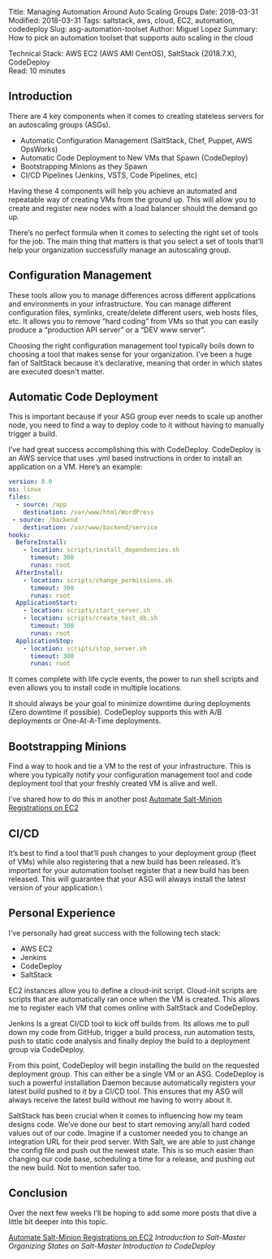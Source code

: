 Title: Managing Automation Around Auto Scaling Groups
Date: 2018-03-31
Modified: 2018-03-31
Tags: saltstack, aws, cloud, EC2, automation, codedeploy
Slug: asg-automation-toolset
Author: Miguel Lopez
Summary: How to pick an automation toolset that supports auto scaling in the cloud


Technical Stack: AWS EC2 (AWS AMI CentOS), SaltStack (2018.7.X), CodeDeploy  
Read: 10 minutes 

## **Introduction**

There are 4 key components when it comes to creating stateless servers for an autoscaling groups (ASGs). 

- Automatic Configuration Management (SaltStack, Chef, Puppet, AWS OpsWorks) 
- Automatic Code Deployment to New VMs that Spawn (CodeDeploy) 
- Bootstrapping Minions as they Spawn
- CI/CD Pipelines (Jenkins, VSTS, Code Pipelines, etc) 

Having these 4 components will help you achieve an automated and repeatable way of creating VMs from the ground up. This will allow you to create and register new nodes with a load balancer should the demand go up. 

There’s no perfect formula when it comes to selecting the right set of tools for the job. The main thing that matters is that you select a set of tools that’ll help your organization successfully manage an autoscaling group. 

## **Configuration Management**

These tools allow you to manage differences across different applications and environments in your infrastructure. You can manage different configuration files, symlinks, create/delete different users, web hosts files, etc. It allows you to remove “hard coding” from VMs so that you can easily produce a “production API server” or a “DEV www server”.

Choosing the right configuration management tool typically boils down to choosing a tool that makes sense for your organization. I’ve been a huge fan of SaltStack because it’s declarative, meaning that order in which states are executed doesn't matter. 

## **Automatic Code Deployment**

This is important because if your ASG group ever needs to scale up another node, you need to find a way to deploy code to it without having to manually trigger a build. 

I’ve had great success accomplishing this with CodeDeploy. CodeDeploy is an AWS service that uses .yml based instructions in order to install an application on a VM. Here’s an example:

```yml
version: 0.0
os: linux
files:
  - source: /app
    destination: /var/www/html/WordPress
 - source: /backend
    destination: /var/www/backend/service
hooks:
  BeforeInstall:
    - location: scripts/install_dependencies.sh
      timeout: 300
      runas: root
  AfterInstall:
    - location: scripts/change_permissions.sh
      timeout: 300
      runas: root
  ApplicationStart:
    - location: scripts/start_server.sh
    - location: scripts/create_test_db.sh
      timeout: 300
      runas: root
  ApplicationStop:
    - location: scripts/stop_server.sh
      timeout: 300
      runas: root
```

It comes complete with life cycle events, the power to run shell scripts and even allows you to install code in multiple locations. 

It should always be your goal to minimize downtime during deployments (Zero downtime if possible). CodeDeploy supports this with A/B deployments or One-At-A-Time deployments.

## **Bootstrapping Minions**

Find a way to hook and tie a VM to the rest of your infrastructure. This is where you typically notify your configuration management tool and code deployment tool that your freshly created VM is alive and well. 

I've shared how to do this in another post [Automate Salt-Minion Registrations on EC2](http://www.devlo.io/bootstrap-salt.html#bootstrap-salt)

## **CI/CD**

It’s best to find a tool that’ll push changes to your deployment group (fleet of VMs) while also registering that a new build has been released. It’s important for your automation toolset register that a new build has been released. This will guarantee that your ASG will always install the latest version of your application.\

## **Personal Experience** 

I’ve personally had great success with the following tech stack:

- AWS EC2
- Jenkins
- CodeDeploy
- SaltStack

EC2 instances allow you to define a cloud-init script. Cloud-init scripts are scripts that are automatically ran once when the VM is created. This allows me to register each VM that comes online with SaltStack and CodeDeploy. 

Jenkins Is a great CI/CD tool to kick off builds from. Its allows me to pull down my code from GitHub, trigger a build process, run automation tests, push to static code analysis and finally deploy the build to a deployment group via CodeDeploy. 

From this point, CodeDeploy will begin installing the build on the requested deployment group. This can either be a single VM or an ASG. CodeDeploy is such a powerful installation Daemon because automatically registers your latest build pushed to it by a CI/CD tool. This ensures that my ASG will always receive the latest build without me having to worry about it. 

SaltStack has been crucial when it comes to influencing how my team designs code. We’ve done our best to start removing any/all hard coded values out of our code. Imagine if a customer needed you to change an integration URL for their prod server. With Salt, we are able to just change the config file and push out the newest state. This is so much easier than changing our code base, scheduling a time for a release, and pushing out the new build. Not to mention safer too. 

## **Conclusion**

Over the next few weeks I’ll be hoping to add some more posts that dive a little bit deeper into this topic.

[Automate Salt-Minion Registrations on EC2](http://www.devlo.io/bootstrap-salt.html#bootstrap-salt)
_Introduction to Salt-Master_
_Organizing States on Salt-Master_
_Introduction to CodeDeploy_